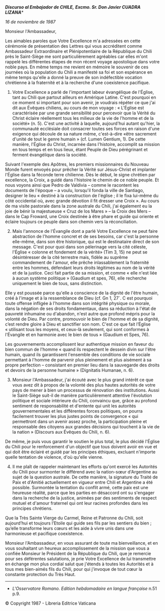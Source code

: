 ***Discurso al Embajador de CHILE,*** ***Excmo. Sr. Don Javier CUADRA LIZANA****

*16 de noviembre de 1987*

Monsieur l'Ambassadeur,

Les aimables paroles que Votre Excellence m'a adressées en cette cérémonie de présentation des Lettres qui vous accréditent comme Ambassadeur Extraordinaire et Plénipotentiaire de la République du Chili près le Saint-Siège me sont particulièrement agréables car elles m'ont rappelé les différentes étapes de mon récent voyage apostolique dans votre noble pays. En même temps me revient en mémoire le souvenir de ces journées où la population du Chili a manifesté sa foi et son espérance en même temps qu'elle a donné la preuve de son indéfectible vocation chrétienne à la fraternité et à la recherche d'une coexistence pacifique.

1. Votre Excellence a parlé de l'important labeur évangélique de l'Église, tant au Chili que partout ailleurs en Amérique Latine. C'est pourquoi en ce moment si important pour son avenir, je voudrais répéter ce que j'ai dit aux Évêques chiliens, au cours de mon voyage : « L'Église est caractérisée par une grande sensibilité pour percevoir que la Vérité du Christ éclaire réellement tous les milieux de la vie de l'homme et de la société» (n. 5). C'est une activité à laquelle, aujourd'hui autant qu'hier, la communauté ecclésiale doit consacrer toutes ses forces en raison d'une exigence qui découle de sa nature même, c'est-à-dire «être sacrement d'unité de tout le genre humain » (cf. Lumen Gentium, 1). De cette manière, l'Église du Christ, incarnée dans l'histoire, accomplit sa mission en tous temps et en tous lieux, étant Peuple de Dieu pérégrinant et ferment évangélique dans la société.

Suivant l'exemple des Apôtres, les premiers missionnaires du Nouveau Monde furent envoyés pour prêcher la Vérité sur Jésus-Christ et implanter l'Église dans la féconde terre chilienne. Dès le début, le signe chrétien par excellence, la Croix, a guidé dans l'histoire le chemin de ce noble peuple. Et nous voyons ainsi que Pedro de Valdivia – comme le racontent les documents de l'époque – a voulu, lorsqu'il fonda la ville de Santiago, designer le lieu « destiné à la construction de l'église ; il le fixa lui-même du côté occidental où, avec grande dévotion il fit dresser une Croix ». Au cours de ma visite pastorale dans la zone australe du Chili, j'ai également eu la joie de bénir la majestueuse « Cruz de los Mares » – la Croix des Mers – dans le Cap Froward, une Croix destinée à être phare et guide qui oriente et éclaire toujours ce peuple dans son chemin vers la réconciliation.

2. Mais l'annonce de l'Évangile dont a parlé Votre Excellence ne peut faire abstraction de l'homme concret et de ses besoins, car c'est la personne elle-même, dans son être historique, qui est le destinataire direct de son message. C'est pour quoi dans son pèlerinage vers la cité céleste, l'Église « colonne et fondement de la vérité» (Tim 3, 15) ne peut se désintéresser de la cité terrestre mais, fidèle au suprême commandement de l'amour, elle prêche inlassablement la fraternité entre les hommes, défendant leurs droits légitimes au nom de la vérité et de la justice. Ceci fait partie de sa mission, et comme « elle n'est liée à aucun système politique » (Gaudium et spes, 76), elle recherche uniquement le bien de tous, sans distinction.

Elle y est poussée parce qu'elle a conscience de la dignité de l'être humain, créé à l'image et à la ressemblance de Dieu (cf. Gn 1, 27`. C est pourquoi toute offense infligée à l'homme dans son intégrité physique ou morale, dans la négation de ses droits fondamentaux, dans sa réduction à l'état de pauvreté inhumaine ou d'abandon, n'est autre que profond mépris pour la volonté de Dieu. Par contre, promouvoir le bien de l'homme et de sa dignité, c’est rendre gloire à Dieu et sanctifier son nom. C'est ce que fait l’Église « utilisant tous les moyens, et ceux-là seulement, qui sont conformes à l'Évangile et en harmonie avec le bien de tous » (Gaudium et Spes, 76).

Les gouvernements accomplissent leur authentique mission en faveur du bien commun de l'homme « quand ils respectent le dessein divin sur l'être humain, quand ils garantissent l'ensemble des conditions de vie sociale permettant à l'homme de parvenir plus pleinement et plus aisément à sa propre perfection – consistant en premier lieu dans la sauvegarde des droits et devoirs de la personne humaine » (Dignitatis Humanae, n. 6).

3. Monsieur l'Ambassadeur, j'ai écouté avec le plus grand intérêt ce que vous avez dit à propos de la volonté des plus hautes autorités de votre pays de mener à bien un processus de rénovation des institutions. Aussi le Saint-Siège suit-il de manière particulièrement attentive l'évolution politique et sociale intérieure du Chili, convaincu que, grâce au profond sentiment de responsabilité et d'entente qui unit les autorités gouvernementales et les différentes forces politiques, on pourra facilement trouver les plus justes points de convergence « qui permettront dans un avenir assez proche, la participation pleine et responsable des citoyens aux grandes décisions qui touchent à la vie de la nation » (Discours aux Évêques du Chili, n. 6).

De même, je puis vous garantir le soutien le plus total, le plus décidé l'Église du Chili pour le renforcement d'un objectif que tous doivent avoir en vue et qui doit être éclairé et guidé par les principes éthiques, excluant n'importe quelle tentation de violence, d'où qu'elle vienne.

4. Il me plaît de rappeler maintenant les efforts qu'ont exercé les Autorités du Chili pour surmonter le différend avec la nation-sœur d'Argentine au sujet de la question australe. De cette manière, la signature du Traité de Paix et d'Amitié actuellement en vigueur entre Chili et Argentine a été possible. Surmontée la tentation du conflit armé, cette paix est une heureuse réalité, parce que les parties en désaccord ont su s'engager dans la recherche de la justice, animées par des sentiments de respect mutuel et d'amour fraternel qui ont leur racines profondes dans les principes chrétiens.

Que la Très Sainte Vierge du Carmel, Reine et Patronne du Chili, soit aujourd’hui et toujours l’Etoile qui guide ses fils par les sentiers du bien ; qu’elle transforme leurs cœurs et les aide à vivre unis dans une harmonieuse et pacifique coexistence.

Monsieur l'Ambassadeur, en vous assurant de toute ma bienveillance, et en vous souhaitant un heureux accomplissement de la mission que vous a confiée Monsieur le Président de la République du Chili, que je remercie pour ses déférentes salutations, je prie Votre Excellence de lui transmettre en échange mon plus cordial salut que j'étends à toutes les Autorités et à tous mes bien-aimés fils du Chili, pour qui j'invoque de tout cœur la constante protection du Très Haut.

* * *

* *L'Osservatore Romano. Edition hebdomadaire en langue française* n.51 p.9.

© Copyright 1987 - Libreria Editrice Vaticana